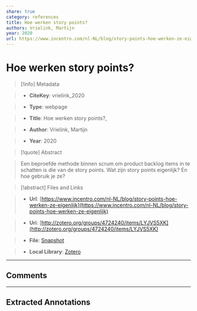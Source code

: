 ```yaml
---  
share: true  
category: references  
title: Hoe werken story points?  
authors: Vrielink, Martijn  
year: 2020  
url: https://www.incentro.com/nl-NL/blog/story-points-hoe-werken-ze-eigenlijk  
---  
```

  
# Hoe werken story points?  
  
> [!info] Metadata  
> - **CiteKey**: vrielink_2020  
> - **Type**: webpage  
> - **Title**: Hoe werken story points?,   
> - **Author**: Vrielink, Martijn  
> - **Year**: 2020   
  
> [!quote] Abstract  
> Een beproefde methode binnen scrum om product backlog items in te schatten is die van de story points. Wat zijn story points eigenlijk? En hoe gebruik je ze?  
  
> [!abstract] Files and Links  
> - **Url**: [https://www.incentro.com/nl-NL/blog/story-points-hoe-werken-ze-eigenlijk](https://www.incentro.com/nl-NL/blog/story-points-hoe-werken-ze-eigenlijk)  
> - **Uri**: [http://zotero.org/groups/4724240/items/LYJVS5XK](http://zotero.org/groups/4724240/items/LYJVS5XK)  
> - **File**: [Snapshot](file:///Users/jan/Zotero/storage/XVVZRLLF/story-points-hoe-werken-ze-eigenlijk.html)  
> - **Local Library**: [Zotero]((zotero://select/groups/4724240/items/LYJVS5XK))  
  
----  
  
## Comments  
  
  
  
----  
  
## Extracted Annotations  
  
